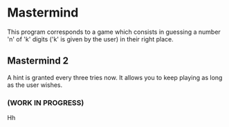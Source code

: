 # Mastermind
This program corresponds to a game which consists in guessing a number 'n' of 'k' digits 
('k' is given by the user) in their right place.

## Mastermind 2
A hint is granted every three tries now.
It allows you to keep playing as long as the user wishes.

### (WORK IN PROGRESS)
Hh
